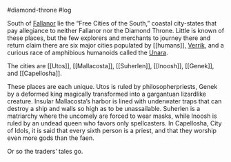#diamond-throne #log

South of [Fallanor](Fallanor.md) lie the “Free Cities of the South,” coastal city-states that pay allegiance to neither Fallanor nor the
Diamond Throne. Little is known of these places, but the few explorers and merchants to journey there and return claim there
are six major cities populated by [[humans]], [Verrik](Verrik%20History.md), and a curious race of amphibious humanoids called the [Unara](Unara.md). 
The cities are [[Utos]], [[Mallacosta]], [[Suherlen]], [[Inoosh]], [[Genek]], and [[Capellosha]]. 
These places are each unique. Utos is ruled by philosopherpriests, Genek by a deformed king magically transformed into a gargantuan lizardlike creature. Insular Mallacosta’s harbor is lined with underwater traps that can destroy a ship and walls so high as to be unassailable. Suherlen is a matriarchy where the uncomely are forced to wear masks, while Inoosh is ruled by an undead queen who favors only spellcasters. In Capellosha, City of Idols, it is said that every sixth person is a priest, and that they worship even more gods than the faen.
Or so the traders’ tales go.
